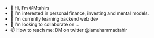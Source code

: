 - 👋 Hi, I’m @Mtahirs
- 👀 I’m interested in personal finance, investing and mental models.
- 🌱 I’m currently learning backend web dev
- 💞️ I’m looking to collaborate on ...
- 📫 How to reach me: DM on twitter @iamuhammadtahir

<!---
Mtahirs/Mtahirs is a ✨ special ✨ repository because its `README.md` (this file) appears on your GitHub profile.
You can click the Preview link to take a look at your changes.
--->
